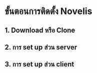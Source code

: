 # ขั้นตอนการติดตั้ง Novelis
## 1. Download หรือ Clone 
## 2. การ set up ส่วน server
## 3. การ set up ส่วน client
